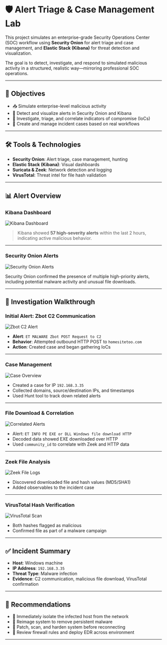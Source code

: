 # 🛡️ Alert Triage & Case Management Lab

This project simulates an enterprise-grade Security Operations Center (SOC) workflow using **Security Onion** for alert triage and case management, and **Elastic Stack (Kibana)** for threat detection and visualization.

The goal is to detect, investigate, and respond to simulated malicious activity in a structured, realistic way—mirroring professional SOC operations.

---

## 🎯 Objectives

- 📥 Simulate enterprise-level malicious activity
- 🔐 Detect and visualize alerts in Security Onion and Kibana
- 🔎 Investigate, triage, and correlate indicators of compromise (IoCs)
- 🧪 Create and manage incident cases based on real workflows

---

## 🛠️ Tools & Technologies

- **Security Onion**: Alert triage, case management, hunting
- **Elastic Stack (Kibana)**: Visual dashboards
- **Suricata & Zeek**: Network detection and logging
- **VirusTotal**: Threat intel for file hash validation

---

## 📊 Alert Overview

### Kibana Dashboard
![Kibana Dashboard](kibana-dashboard.png)

> Kibana showed **57 high-severity alerts** within the last 2 hours, indicating active malicious behavior.

---

### Security Onion Alerts
![Security Onion Alerts](secOnion.png)

Security Onion confirmed the presence of multiple high-priority alerts, including potential malware activity and unusual file downloads.

---

## 🔎 Investigation Walkthrough

### Initial Alert: Zbot C2 Communication

![Zbot C2 Alert](rule-alert.png)

- **Alert**: `ET MALWARE Zbot POST Request to C2`
- **Behavior**: Attempted outbound HTTP POST to `homesitetoo.com`
- **Action**: Created case and began gathering IoCs

---

### Case Management

![Case Overview](case.png)

- Created a case for IP `192.168.3.35`
- Collected domains, source/destination IPs, and timestamps
- Used Hunt tool to track down related alerts

---

### File Download & Correlation

![Correlated Alerts](corelated-dashboard.png)

- Alert: `ET INFO PE EXE or DLL Windows file download HTTP`
- Decoded data showed EXE downloaded over HTTP
- Used `community_id` to correlate with Zeek and HTTP data

---

### Zeek File Analysis

![Zeek File Logs](zeek.png)

- Discovered downloaded file and hash values (MD5/SHA1)
- Added observables to the incident case

---

### VirusTotal Hash Verification

![VirusTotal Scan](virustotal.png)

- Both hashes flagged as malicious
- Confirmed file as part of a malware campaign

---

## ✅ Incident Summary

- **Host**: Windows machine
- **IP Address**: `192.168.3.35`
- **Threat Type**: Malware infection
- **Evidence**: C2 communication, malicious file download, VirusTotal confirmation

---

## 🧪 Recommendations

- 🛑 Immediately isolate the infected host from the network
- 🧼 Reimage system to remove persistent malware
- 🔐 Patch, scan, and harden system before reconnecting
- 🧠 Review firewall rules and deploy EDR across environment

---
